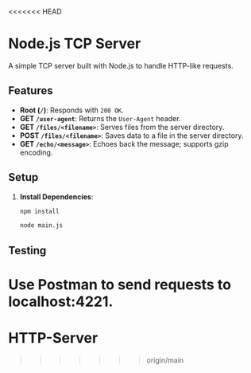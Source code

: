 <<<<<<< HEAD
# Node.js TCP Server

A simple TCP server built with Node.js to handle HTTP-like requests.

## Features

- **Root (`/`)**: Responds with `200 OK`.
- **GET `/user-agent`**: Returns the `User-Agent` header.
- **GET `/files/<filename>`**: Serves files from the server directory.
- **POST `/files/<filename>`**: Saves data to a file in the server directory.
- **GET `/echo/<message>`**: Echoes back the message; supports gzip encoding.

## Setup

1. **Install Dependencies**: 
   ```bash
   npm install
   ```
   ```bash
   node main.js
   ```

## Testing 

Use Postman to send requests to localhost:4221.
=======
# HTTP-Server
>>>>>>> origin/main
